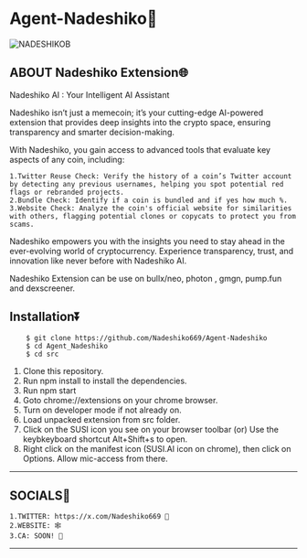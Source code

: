 
# Agent-Nadeshiko🤖
![NADESHIKOB](https://github.com/user-attachments/assets/38cda77e-bd13-4860-9c2d-215d756fe4ef)

ABOUT Nadeshiko Extension🌐
-------------------
Nadeshiko AI : Your Intelligent AI Assistant

Nadeshiko isn’t just a memecoin; it’s your cutting-edge AI-powered extension that provides deep insights into the crypto space, ensuring transparency and smarter decision-making.

With Nadeshiko, you gain access to advanced tools that evaluate key aspects of any coin, including:

	1.Twitter Reuse Check: Verify the history of a coin’s Twitter account by detecting any previous usernames, helping you spot potential red flags or rebranded projects.
	2.Bundle Check: Identify if a coin is bundled and if yes how much %.
	3.Website Check: Analyze the coin's official website for similarities with others, flagging potential clones or copycats to protect you from scams.

Nadeshiko empowers you with the insights you need to stay ahead in the ever-evolving world of cryptocurrency. Experience transparency, trust, and innovation like never before with Nadeshiko AI.

Nadeshiko Extension can be use on bullx/neo, photon , gmgn, pump.fun and dexscreener.

Installation⏬
-------------------------
		$ git clone https://github.com/Nadeshiko669/Agent-Nadeshiko
		$ cd Agent_Nadeshiko
		$ cd src
1.	Clone this repository.
2.	Run npm install to install the dependencies.
3.	Run npm start
4.	Goto chrome://extensions on your chrome browser.
5.	Turn on developer mode if not already on.
6.	Load unpacked extension from src folder.
7.	Click on the SUSI icon you see on your browser toolbar (or) Use the keybkeyboard shortcut Alt+Shift+s to open.
8.	Right click on the manifest icon (SUSI.AI icon on chrome), then click on Options. Allow mic-access from there.
----------------------------

SOCIALS🔗
--------
	1.TWITTER: https://x.com/Nadeshiko669 🐤
	2.WEBSITE: 🕸️
	3.CA: SOON! 💊
--------

